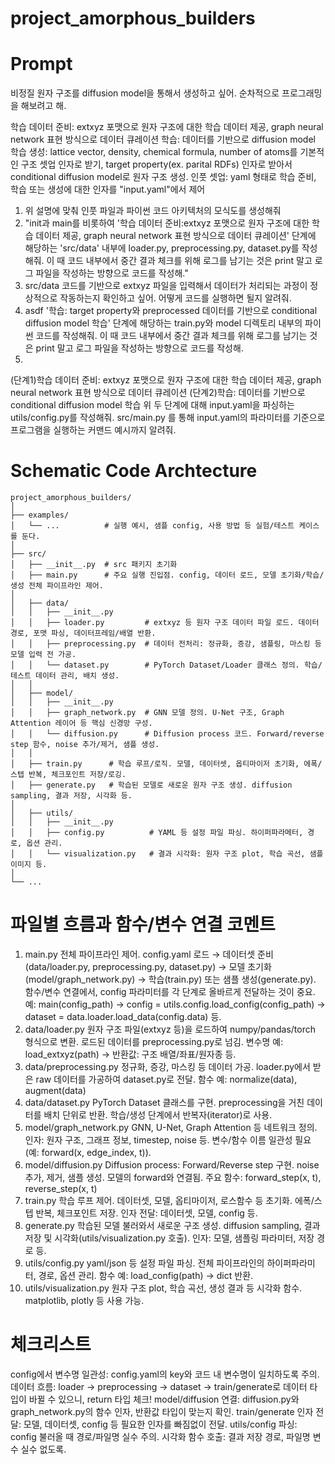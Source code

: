 # project_amorphous_builders

# Prompt
비정질 원자 구조를 diffusion model을 통해서 생성하고 싶어. 순차적으로 프로그래밍을 해보려고 해.

학습 데이터 준비: extxyz 포맷으로 원자 구조에 대한 학습 데이터 제공, graph neural network 표현 방식으로 데이터 큐레이션
학습: 데이터를 기반으로 diffusion model 학습
생성: lattice vector, density, chemical formula, number of atoms를 기본적인 구조 셋업 인자로 받기, target property(ex. parital RDFs) 인자로 받아서 conditional diffusion model로 원자 구조 생성.
인풋 셋업: yaml 형태로 학습 준비, 학습 또는 생성에 대한 인자를 "input.yaml"에서 제어

1) 위 설명에 맞춰 인풋 파일과 파이썬 코드 아키텍처의 모식도를 생성해줘
2) "init과 main를 비롯하여 '학습 데이터 준비:extxyz 포맷으로 원자 구조에 대한 학습 데이터 제공, graph neural network 표현 방식으로 데이터 큐레이션' 단계에 해당하는 'src/data' 내부에 loader.py, preprocessing.py, dataset.py를 작성해줘.
이 때 코드 내부에서 중간 결과 체크를 위해 로그를 남기는 것은 print 말고 로그 파일을 작성하는 방향으로 코드를 작성해."
3) src/data 코드를 기반으로 extxyz 파일을 입력해서 데이터가 처리되는 과정이 정상적으로 작동하는지 확인하고 싶어. 어떻게 코드를 실행하면 될지 알려줘.
4) asdf
'학습: target property와 preprocessed 데이터를 기반으로 conditional diffusion model 학습' 단계에 해당하는 train.py와 model 디렉토리 내부의 파이썬 코드를 작성해줘.
이 때 코드 내부에서 중간 결과 체크를 위해 로그를 남기는 것은 print 말고 로그 파일을 작성하는 방향으로 코드를 작성해.
5)
(단계1)학습 데이터 준비: extxyz 포맷으로 원자 구조에 대한 학습 데이터 제공, graph neural network 표현 방식으로 데이터 큐레이션
(단계2)학습: 데이터를 기반으로 conditional diffusion model 학습
위 두 단계에 대해 input.yaml을 파싱하는 utils/config.py를 작성해줘.
src/main.py 를 통해 input.yaml의 파라미터를 기준으로 프로그램을 실행하는 커맨드 예시까지 알려줘.

# Schematic Code Archtecture
```
project_amorphous_builders/
│
├── examples/
│   └── ...          # 실행 예시, 샘플 config, 사용 방법 등 실험/테스트 케이스를 둔다.
│
├── src/
│   ├── __init__.py  # src 패키지 초기화
│   ├── main.py      # 주요 실행 진입점. config, 데이터 로드, 모델 초기화/학습/생성 전체 파이프라인 제어.
│
│   ├── data/
│   │   ├── __init__.py
│   │   ├── loader.py         # extxyz 등 원자 구조 데이터 파일 로드. 데이터 경로, 포맷 파싱, 데이터프레임/배열 반환.
│   │   ├── preprocessing.py  # 데이터 전처리: 정규화, 증강, 샘플링, 마스킹 등 모델 입력 전 가공.
│   │   └── dataset.py        # PyTorch Dataset/Loader 클래스 정의. 학습/테스트 데이터 관리, 배치 생성.
│   │
│   ├── model/
│   │   ├── __init__.py
│   │   ├── graph_network.py  # GNN 모델 정의. U-Net 구조, Graph Attention 레이어 등 핵심 신경망 구성.
│   │   └── diffusion.py      # Diffusion process 코드. Forward/reverse step 함수, noise 추가/제거, 샘플 생성.
│   │
│   ├── train.py      # 학습 루프/로직. 모델, 데이터셋, 옵티마이저 초기화, 에폭/스텝 반복, 체크포인트 저장/로깅.
│   ├── generate.py   # 학습된 모델로 새로운 원자 구조 생성. diffusion sampling, 결과 저장, 시각화 등.
│
│   ├── utils/
│   │   ├── __init__.py
│   │   ├── config.py          # YAML 등 설정 파일 파싱. 하이퍼파라메터, 경로, 옵션 관리.
│   │   └── visualization.py   # 결과 시각화: 원자 구조 plot, 학습 곡선, 샘플 이미지 등.
│
└── ...
```
# 파일별 흐름과 함수/변수 연결 코멘트
1. main.py
전체 파이프라인 제어.
config.yaml 로드 → 데이터셋 준비(data/loader.py, preprocessing.py, dataset.py) → 모델 초기화(model/graph_network.py) → 학습(train.py) 또는 샘플 생성(generate.py).
함수/변수 연결에서, config 파라미터를 각 단계로 올바르게 전달하는 것이 중요.
예: main(config_path) → config = utils.config.load_config(config_path) → dataset = data.loader.load_data(config.data) 등.
2. data/loader.py
원자 구조 파일(extxyz 등)을 로드하여 numpy/pandas/torch 형식으로 변환.
로드된 데이터를 preprocessing.py로 넘김.
변수명 예: load_extxyz(path) → 반환값: 구조 배열/좌표/원자종 등.
3. data/preprocessing.py
정규화, 증강, 마스킹 등 데이터 가공.
loader.py에서 받은 raw 데이터를 가공하여 dataset.py로 전달.
함수 예: normalize(data), augment(data)
4. data/dataset.py
PyTorch Dataset 클래스를 구현.
preprocessing을 거친 데이터를 배치 단위로 반환.
학습/생성 단계에서 반복자(iterator)로 사용.
5. model/graph_network.py
GNN, U-Net, Graph Attention 등 네트워크 정의.
인자: 원자 구조, 그래프 정보, timestep, noise 등.
변수/함수 이름 일관성 필요 (예: forward(x, edge_index, t)).
6. model/diffusion.py
Diffusion process: Forward/Reverse step 구현.
noise 추가, 제거, 샘플 생성.
모델의 forward와 연결됨.
주요 함수: forward_step(x, t), reverse_step(x, t)
7. train.py
학습 루프 제어.
데이터셋, 모델, 옵티마이저, 로스함수 등 초기화.
에폭/스텝 반복, 체크포인트 저장.
인자 전달: 데이터셋, 모델, config 등.
8. generate.py
학습된 모델 불러와서 새로운 구조 생성.
diffusion sampling, 결과 저장 및 시각화(utils/visualization.py 호출).
인자: 모델, 샘플링 파라미터, 저장 경로 등.
9. utils/config.py
yaml/json 등 설정 파일 파싱.
전체 파이프라인의 하이퍼파라미터, 경로, 옵션 관리.
함수 예: load_config(path) → dict 반환.
10. utils/visualization.py
원자 구조 plot, 학습 곡선, 생성 결과 등 시각화 함수.
matplotlib, plotly 등 사용 가능.

# 체크리스트
config에서 변수명 일관성: config.yaml의 key와 코드 내 변수명이 일치하도록 주의.
데이터 흐름: loader → preprocessing → dataset → train/generate로 데이터 타입이 바뀔 수 있으니, return 타입 체크!
model/diffusion 연결: diffusion.py와 graph_network.py의 함수 인자, 반환값 타입이 맞는지 확인.
train/generate 인자 전달: 모델, 데이터셋, config 등 필요한 인자를 빠짐없이 전달.
utils/config 파싱: config 불러올 때 경로/파일명 실수 주의.
시각화 함수 호출: 결과 저장 경로, 파일명 변수 실수 없도록.
